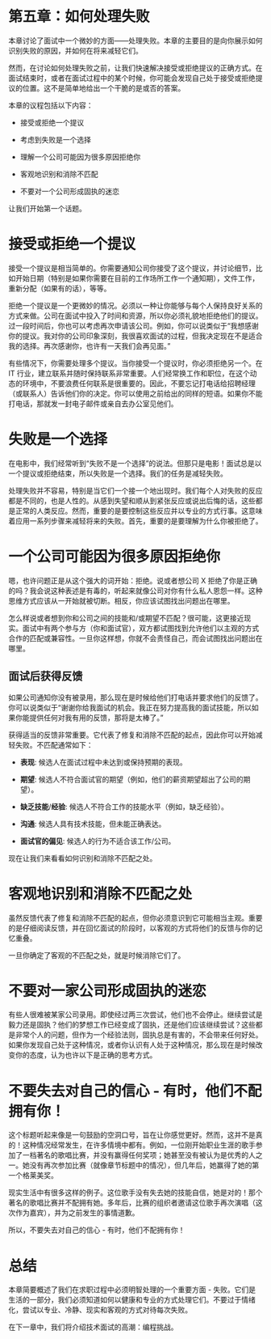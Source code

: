 # 第五章：如何处理失败

本章讨论了面试中一个微妙的方面——处理失败。本章的主要目的是向你展示如何识别失败的原因，并如何在将来减轻它们。

然而，在讨论如何处理失败之前，让我们快速解决接受或拒绝提议的正确方式。在面试结束时，或者在面试过程中的某个时候，你可能会发现自己处于接受或拒绝提议的位置。这不是简单地给出一个干脆的是或否的答案。

本章的议程包括以下内容：

+   接受或拒绝一个提议

+   考虑到失败是一个选择

+   理解一个公司可能因为很多原因拒绝你

+   客观地识别和消除不匹配

+   不要对一个公司形成固执的迷恋

让我们开始第一个话题。

# 接受或拒绝一个提议

接受一个提议是相当简单的。你需要通知公司你接受了这个提议，并讨论细节，比如开始日期（特别是如果你需要在目前的工作场所工作一个通知期），文件工作，重新分配（如果有的话），等等。

拒绝一个提议是一个更微妙的情况。必须以一种让你能够与每个人保持良好关系的方式来做。公司在面试中投入了时间和资源，所以你必须礼貌地拒绝他们的提议。过一段时间后，你也可以考虑再次申请该公司。例如，你可以说类似于“我想感谢你的提议。我对你的公司印象深刻，我很喜欢面试的过程，但我决定现在不是适合我的选择。再次感谢你，也许有一天我们会再见面。”

有些情况下，你需要处理多个提议。当你接受一个提议时，你必须拒绝另一个。在 IT 行业，建立联系并随时保持联系非常重要。人们经常换工作和职位，在这个动态的环境中，不要浪费任何联系是很重要的。因此，不要忘记打电话给招聘经理（或联系人）告诉他们你的决定。你可以使用之前给出的同样的短语。如果你不能打电话，那就发一封电子邮件或亲自去办公室见他们。

# 失败是一个选择

在电影中，我们经常听到“失败不是一个选择”的说法。但那只是电影！面试总是以一个提议或拒绝结束，所以失败是一个选择。我们的任务是减轻失败。

处理失败并不容易，特别是当它们一个接一个地出现时。我们每个人对失败的反应都是不同的，也是人性的。从感到失望和顺从到紧张反应或说出后悔的话，这些都是正常的人类反应。然而，重要的是要控制这些反应并以专业的方式行事。这意味着应用一系列步骤来减轻将来的失败。首先，重要的是要理解为什么你被拒绝了。

# 一个公司可能因为很多原因拒绝你

嗯，也许问题正是从这个强大的词开始：拒绝。说或者想公司 X 拒绝了你是正确的吗？我会说这种表述是有毒的，听起来就像公司对你有什么私人恩怨一样。这种思维方式应该从一开始就被切断。相反，你应该试图找出问题出在哪里。

怎么样说或者想到你和公司之间的技能和/或期望不匹配？很可能，这更接近现实。面试中有两个参与方（你和面试官），双方都试图找到允许他们以主观的方式合作的匹配或兼容性。一旦你这样想，你就不会责怪自己，而会试图找出问题出在哪里。

## 面试后获得反馈

如果公司通知你没有被录用，那么现在是时候给他们打电话并要求他们的反馈了。你可以说类似于“谢谢你给我面试的机会。我正在努力提高我的面试技能，所以如果你能提供任何对我有用的反馈，那将是太棒了。”

获得适当的反馈非常重要。它代表了修复和消除不匹配的起点，因此你可以开始减轻失败。不匹配通常如下：

+   **表现**: 候选人在面试过程中未达到或保持预期的表现。

+   **期望**: 候选人不符合面试官的期望（例如，他们的薪资期望超出了公司的期望）。

+   **缺乏技能**/**经验**: 候选人不符合工作的技能水平（例如，缺乏经验）。

+   **沟通**: 候选人具有技术技能，但未能正确表达。

+   **面试官的偏见**: 候选人的行为不适合该工作/公司。

现在让我们来看看如何识别和消除不匹配之处。

# 客观地识别和消除不匹配之处

虽然反馈代表了修复和消除不匹配的起点，但你必须意识到它可能相当主观。重要的是仔细阅读反馈，并在回忆面试的阶段时，以客观的方式将他们的反馈与你的记忆重叠。

一旦你确定了客观的不匹配之处，就是时候消除它们了。

# 不要对一家公司形成固执的迷恋

有些人很难被某家公司录用。即使经过两三次尝试，他们也不会停止。继续尝试是毅力还是固执？他们的梦想工作已经变成了固执，还是他们应该继续尝试？这些都是非常个人的问题，但作为一个经验法则，固执总是有害的，不会带来任何好处。如果你发现自己处于这种情况，或者你认识有人处于这种情况，那么现在是时候改变你的态度，认为也许以下是正确的思考方式。

# 不要失去对自己的信心 - 有时，他们不配拥有你！

这个标题听起来像是一句鼓励的空洞口号，旨在让你感觉更好。然而，这并不是真的！这种情况经常发生，在许多情境中都有。例如，一位刚开始职业生涯的歌手参加了一档著名的歌唱比赛，并没有赢得任何奖项；她甚至没有被认为是优秀的人之一。她没有再次参加比赛（就像章节标题中的情况），但几年后，她赢得了她的第一个格莱美奖。

现实生活中有很多这样的例子。这位歌手没有失去她的技能自信，她是对的！那个著名的歌唱比赛并不配拥有她。多年后，比赛的组织者邀请这位歌手再次演唱（这次作为嘉宾），并为之前发生的事情道歉。

所以，不要失去对自己的信心 - 有时，他们不配拥有你！

# 总结

本章简要概述了我们在求职过程中必须明智处理的一个重要方面 - 失败。它们是生活的一部分，我们必须知道如何以健康和专业的方式处理它们。不要过于情绪化，尝试以专业、冷静、现实和客观的方式对待每次失败。

在下一章中，我们将介绍技术面试的高潮：编程挑战。
